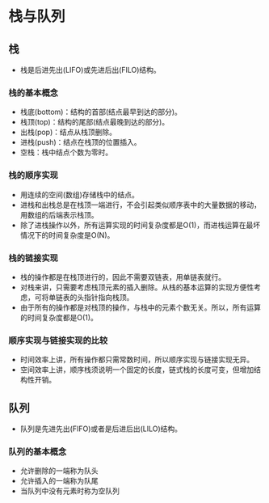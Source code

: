 # 栈与队列
## 栈
- 栈是后进先出(LIFO)或先进后出(FILO)结构。

### 栈的基本概念
- 栈底(bottom)：结构的首部(结点最早到达的部分)。
- 栈顶(top)：结构的尾部(结点最晚到达的部分)。
- 出栈(pop)：结点从栈顶删除。
- 进栈(push)：结点在栈顶的位置插入。
- 空栈：栈中结点个数为零时。

### 栈的顺序实现
- 用连续的空间(数组)存储栈中的结点。
- 进栈和出栈总是在栈顶一端进行，不会引起类似顺序表中的大量数据的移动，用数组的后端表示栈顶。
- 除了进栈操作以外，所有运算实现的时间复杂度都是O(1)，而进栈运算在最坏情况下的时间复杂度是O(N)。

### 栈的链接实现
- 栈的操作都是在栈顶进行的，因此不需要双链表，用单链表就行。
- 对栈来讲，只需要考虑栈顶元素的插入删除。从栈的基本运算的实现方便性考虑，可将单链表的头指针指向栈顶。
- 由于所有的操作都是对栈顶的操作，与栈中的元素个数无关。所以，所有运算的时间复杂度都是O(1)。

### 顺序实现与链接实现的比较
- 时间效率上讲，所有操作都只需常数时间，所以顺序实现与链接实现无异。
- 空间效率上讲，顺序栈须说明一个固定的长度，链式栈的长度可变，但增加结构性开销。

## 队列
- 队列是先进先出(FIFO)或者是后进后出(LILO)结构。

### 队列的基本概念
- 允许删除的一端称为队头
- 允许插入的一端称为队尾
- 当队列中没有元素时称为空队列


